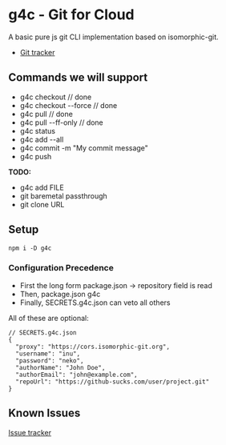 # g4c - Git for Cloud 

A basic pure js git CLI implementation based on isomorphic-git.

- [Git tracker](https://gitlab.com/vblip/g4c)

## Commands we will support

- g4c checkout // done
- g4c checkout --force // done
- g4c pull // done
- g4c pull --ff-only // done
- g4c status
- g4c add --all
- g4c commit -m "My commit message"
- g4c push

**TODO:**

- g4c add FILE
- git baremetal passthrough
- git clone URL

## Setup

`npm i -D g4c`

### Configuration Precedence

- First the long form package.json -> repository field is read
- Then, package.json g4c
- Finally, SECRETS.g4c.json can veto all others

All of these are optional:

```
// SECRETS.g4c.json
{
  "proxy": "https://cors.isomorphic-git.org",
  "username": "inu",
  "password": "neko",
  "authorName": "John Doe",
  "authorEmail": "john@example.com",
  "repoUrl": "https://github-sucks.com/user/project.git"
}
```

## Known Issues

[Issue tracker](https://gitlab.com/vblip/g4c/-/issues)
